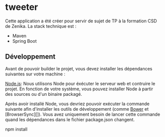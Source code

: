 # tweeter

Cette application a été créer pour servir de sujet de TP à la formation CSD de Zenika.
La stack technique est :
* Maven
* Spring Boot

## Développement
Avant de pouvoir builder le projet, vous devez installer les dépendances suivantes sur votre machine :

[Node.js][]: Nous utilisons Node pour éxécuter le serveur web et contruire le projet.
En fonction de votre système, vous pouvez installer Node à partir des sources ou d'un binaire packagé.

Après avoir installé Node, vous devriez pouvoir exécuter la commande suivante afin d'installer les outils de développement (comme
[Bower][] et [BrowserSync][]). Vous avez uniquement besoin de lancer cette commande quand les dépendances dans le fichier package.json changent.

  npm install
  
  
[Node.js]: https://nodejs.org/
[Bower]: http://bower.io/

